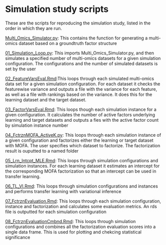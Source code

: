 
# Simulation study scripts

These are the scripts for reproducing the simulation study, listed in the order in which they are run.

[Multi_Omics_Simulator.py](https://github.com/david-hirst/MOTL/blob/main/SimulationStudy/Multi_Omics_Simulator.py): This contains the function for generating a multi-omics dataset based on a groundtruth factor structure

[01_Simulation_Loop.py](https://github.com/david-hirst/MOTL/blob/main/SimulationStudy/01_Simulation_Loop.py): This imports Multi_Omics_Simulator.py, and then simulates a specified number of multi-omics datasets for a given simulation configuration. The configurations and the number of simulated datasets is set by the user

[02_FeatureVarsEval.Rmd](https://github.com/david-hirst/MOTL/blob/main/SimulationStudy/02_FeatureVarsEval.Rmd):This loops through each simulated multi-omics data set for a given simulation configuration. For each dataset it checks the featurewise variance and outputs a file with the variance for each feature, as well as a file with rankings based on the variance. It does this for the learning dataset and the target dataset.

[03_FactorVarsEval.Rmd](https://github.com/david-hirst/MOTL/blob/main/SimulationStudy/03_FactorVarsEval.Rmd): This loops though each simulation instance for a given configuration. It calculates the number of active factors underlying learning and target datasets and outputs a fies with the active factor count by simulation instance number

[04_FctrznMOFA_ActiveK.py](https://github.com/david-hirst/MOTL/blob/main/SimulationStudy/04_FctrznMOFA_ActiveK.py): This loops through each simulation instance of a given configuration and factorizes either the learning or target dataset with MOFA. The user specifies which dataset to factorize. The factorization result is ouputted to a named folder

[05_Lrn_Intcpt_MLE.Rmd](https://github.com/david-hirst/MOTL/blob/main/SimulationStudy/05_Lrn_Intcpt_MLE.Rmd): This loops through simulation configurations and simulation instances. For each learning dataset it estimates an intercept for the corresponding MOFA factorization so that an intercept can be used in transfer learning.

[06_TL_VI.Rmd](https://github.com/david-hirst/MOTL/blob/main/SimulationStudy/06_TL_VI.Rmd): This loops through simulation configurations and instances and performs transfer learning with variational inference

[07_FctrznEvaluation.Rmd](https://github.com/david-hirst/MOTL/blob/main/SimulationStudy/07_FctrznEvaluation.Rmd): This loops through each simulation configuration, instance and factorization and calculates some evaluation metrics. An rds file is outputted for each simulation configuration

[08_FctrznEvaluationCmbnd.Rmd](https://github.com/david-hirst/MOTL/blob/main/SimulationStudy/08_FctrznEvaluationCmbnd.Rmd): This loops through simulation configurations and combines all the factorization evaluation scores into a single data frame. This is used for plotting and chekcing statistical significance
